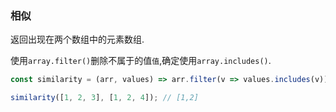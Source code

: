 ### 相似

返回出现在两个数组中的元素数组. 

使用`array.filter()`删除不属于的值`值`,确定使用`array.includes()`. 

```js
const similarity = (arr, values) => arr.filter(v => values.includes(v));
```

```js
similarity([1, 2, 3], [1, 2, 4]); // [1,2]
```